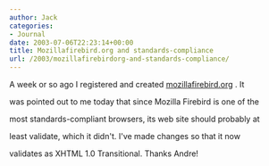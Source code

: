 ```yaml
---
author: Jack
categories:
- Journal
date: 2003-07-06T22:23:14+00:00
title: Mozillafirebird.org and standards-compliance
url: /2003/mozillafirebirdorg-and-standards-compliance/
---
```


A week or so ago I registered and created [mozillafirebird.org][1] . It
  

  
was pointed out to me today that since Mozilla Firebird is one of the

most standards-compliant browsers, its web site should probably at
  

  
least validate, which it didn't. I've made changes so that it now
  

  
validates as XHTML 1.0 Transitional. Thanks Andre!

 [1]: //www.mozillafirebird.org/"